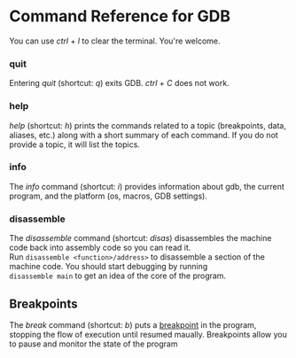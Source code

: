 # Command Reference for GDB
You can use _ctrl_ + _l_ to clear the terminal. You're welcome.

### quit
Entering _quit_ (shortcut: _q_) exits GDB. _ctrl_ + _C_ does not work.

### help
_help_ (shortcut: _h_) prints the commands related to a topic (breakpoints, data, aliases, etc.) along with a short summary of each command.
If you do not provide a topic, it will list the topics.

### info
The _info_ command (shortcut: _i_) provides information about gdb, the current program, and the platform (os, macros, GDB settings).

### disassemble
The _disassemble_ command (shortcut: _disas_) disassembles the machine code back into assembly code so you can read it. <br /> Run `disassemble <function>/address>` to 
disassemble a section of the machine code. You should start debugging by running <br /> `disassemble main` to get an idea of the core of the program.

## Breakpoints
The _break_ command (shortcut: _b_) puts a [breakpoint](https://en.wikipedia.org/wiki/Breakpoint) in the program, stopping the flow of execution until resumed maually.
Breakpoints allow you to pause and monitor the state of the program

